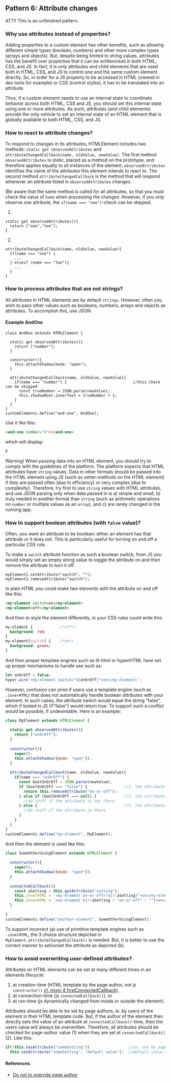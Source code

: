 ## Pattern 6: Attribute changes
ATT!! This is an unfinished pattern.

### Why use attributes instead of properties?
Adding properties to a custom element has other benefits, such as allowing different simple types 
(boolean, numbers) and other more complex types (arrays and objects).
But, despite being limited to string values,
attributes has the benefit over properties that it can be written/read in both HTML, CSS, and JS.
In fact, it is only attributes and child elements that are used both in HTML, CSS, and JS to control
one and the same custom element directly.
So, in order for a JS property to be accessed in HTML (viewed in dev tools for example) or CSS 
(control styles), it has to be translated into an attribute.

Thus, if a custom element needs to use an internal state to coordinate behavior across both 
HTML, CSS and JS, you should set this internal state using one or more attributes.
As such, attributes (and child elements) provide the only vehicle to set an internal 
state of an HTML element that is globally available to both HTML, CSS, and JS.

### How to react to attribute changes?
To respond to changes in its attributes, HTMLElement includes two methods: 
`static get observedAttributes` and `attributeChangedCallback(name, oldValue, newValue)`.
The first method `observedAttributes` is static, placed as a method on the prototype, and 
therefore applies equally to all instances of the element.
`observedAttributes` identifies the name of the attributes this element intends to react to.
The second method `attributeChangedCallback` is the method that will respond whenever an 
attribute listed in `observedAttributes` changes. 

(Be aware that the same method is called for 
all attributes, so that you must check the value of `ǹame` when processing the changes.
However, if you only observe one attribute, the `if(name === "one")`-check can be skipped.

1. 
```
static get observedAttributes(){ 
  return ["one","two"];                         
}
```
2. 
```
attributeChangedCallback(name, oldValue, newValue){ 
  if(name === "one") {
    ... 
  } elseif (name === "two"){
    ...
  }
}
```

### How to process attributes that are not strings?
All attributes in HTML elements are by default `strings`. 
However, often you wish to pass other values such as booleans, numbers, arrays and objects as attributes.
To accomplish this, use JSON.

#### Example AndOne
```
class AndOne extends HTMLElement {
  
  static get observedAttributes(){ 
    return ["number"];                         
  }
  
  constructor(){
    this.attachShadow(mode: "open"); 
  }
                                      
  attributeChangedCallback(name, oldValue, newValue){ 
    if(name === "number") {                             //this check can be skipped
      const trueNumber = JSON.parse(newValue);
      this.shadowRoot.innerText = trueNumber + 1;
    }
  }
}
customElements.define("and-one", AndOne);
```

Use it like this:
```html
<and-one number="5"></and-one>
```
which will display:
```html
6
```
Warning! When passing data *into* an HTML element, you should try to comply with the guidelines of the platform.
The platform expects that HTML attributes have `string` values. Data in other formats should be passed into the 
HTML element using JS (such as setter-methods on the HTML element) if they are passed often (due to efficiency) 
or very complex (due to complexity). Therefore, try first to use `string` values with HTML attributes,
and use JSON parsing only when data passed in is a) simple and small, b) truly needed in another 
format than `string` (such as arithmetic operations on `number` or multiple values as an `array`), and 
c) are rarely changed in the running app.

### How to support boolean attributes (with `false` value)?
Often, you want an attribute to be boolean: either an element has that attribute or it does not.
This is particularly useful for turning on and off a particular CSS rule. 

To make a `switch` attribute function as such a boolean switch, 
from JS you would simply set an empty string value to
toggle the attribute on and then remove the attribute to turn it off.
```
myElement1.setAttribute("switch", "");
myElement1.removeAttribute("switch");
```
In plain HTML you could make two elements with the attribute on and off like this:
```html
<my-element switch>on</my-element>
<my-element>off</my-element>
```
And then to style the element differently, in your CSS rules could write this:
```css
my-element {            /*off*/
  background: red;
} 
my-element[switch] {    /*on*/
  background: green;
} 
```
And then proper template engines such as lit-html or hyperHTML have set up proper mechanisms to handle use such as:

```javascript
let onOrOff = false;
hyper.wire`<my-element switch="${onOrOff}">on</my-element>`;
```
However, confusion can arise if users use a template engine (such as `.innerHTML`) that does not 
automatically handle boolean attributes with your element. In such cases, the attribute switch would 
equal the string "false", which if tested in JS (!!"false") would return true. To support such a conflict
would be possible, if undesireable. Here is an example:
 
```javascript
class MyElement extends HTMLElement {
  
  static get observedAttributes(){ 
    return ["onOrOff"];                         
  }
  
  constructor(){
    super();
    this.attachShadow({mode: "open"}); 
  }
  
  attributeChangedCallback(name, oldValue, newValue){ 
    if(name === "onOrOff") {                             
      const boolOnOrOff = JSON.parse(newValue);
      if (boolOnOrOff === "false") {                //1. the attribute is improperly removed 
        return this.removeAttribute("on-or-off");
      } else if (boolOnOrOff === null) {            //2. the attribute is properly removed
        //do stuff if the attribute is not there
      } else {                                      //3. the attribute is set
        //do stuff if the attribute is there
      }
    }
  }
}
customElements.define("my-element", MyElement);
```
And then the element is used like this:
```javascript
class SomeOtherUsingElement extends HTMLElement {
  
  constructor(){
    super();
    this.attachShadow({mode: "open"});
  }
  
  connectedCallback(){
    const aSetting = this.getAttribute("setting");
    this.innerHTML = `<my-element on-or-off="${!!aSetting}">on</my-element>`;       //a. incorrect
    this.innerHTML = `<my-element ${!!aSetting ? "on-or-off" : ""}>on</my-element>`;//b. correct
  }
                                                                        
}
customElements.define("another-element", SomeOtherUsingElement);
```
To support incorrect (a) use of primitive template engines such as `.innerHTML`, the 3 choice structure
depicted in `MyElement.attributeChangedCallback()` is needed. But, it is better to use the correct 
manner to set/unset the attribute as depicted (b).

### How to avoid overwriting user-defined attributes?
Attributes on HTML elements can be set at many different times in an elements lifecycle:
1. at creation-time (HTML template by the page author, *not* js `constructor()` [cf. mixin 4 firstConnectedCallback](Mixin4_FirstConnectedMixin.md)),
2. at connection-time (js `connectedCallback()`), or
3. at run-time (js dynamically changed from inside or outside the element).

Attributes should be able to be set by page authors, ie. by users of the element in their HTML template code.
But, if the author of the element then directly sets the value of an attribute at `connectedCallback()`-time,
then the users value will always be overwritten. Therefore, all attributes should be checked for
page-author value (1) when they are set at `connectedCallback()` (2). Like this:
```javascript
if(!this.hasAttribute("someSetting"))                 //ie. set by page-author
  this.setAttribute("someSetting", "default value");  //default value set at connection-time.
```
                              
#### References
* [Do not to override page author](https://developers.google.com/web/fundamentals/web-components/best-practices#dont-override)